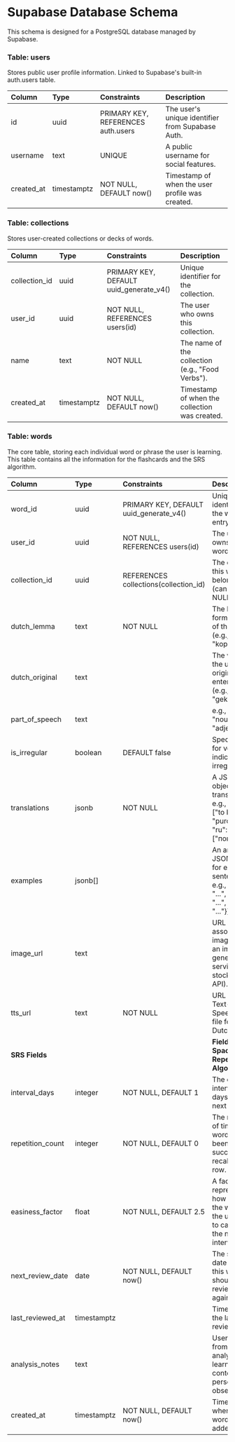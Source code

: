 # **Supabase Database Schema**

This schema is designed for a PostgreSQL database managed by Supabase.

### **Table: users**

Stores public user profile information. Linked to Supabase's built-in auth.users table.

| Column     | Type        | Constraints                        | Description                                      |
| :--------- | :---------- | :--------------------------------- | :----------------------------------------------- |
| id         | uuid        | PRIMARY KEY, REFERENCES auth.users | The user's unique identifier from Supabase Auth. |
| username   | text        | UNIQUE                             | A public username for social features.           |
| created_at | timestamptz | NOT NULL, DEFAULT now()            | Timestamp of when the user profile was created.  |

### **Table: collections**

Stores user-created collections or decks of words.

| Column        | Type        | Constraints                             | Description                                      |
| :------------ | :---------- | :-------------------------------------- | :----------------------------------------------- |
| collection_id | uuid        | PRIMARY KEY, DEFAULT uuid_generate_v4() | Unique identifier for the collection.            |
| user_id       | uuid        | NOT NULL, REFERENCES users(id)          | The user who owns this collection.               |
| name          | text        | NOT NULL                                | The name of the collection (e.g., "Food Verbs"). |
| created_at    | timestamptz | NOT NULL, DEFAULT now()                 | Timestamp of when the collection was created.    |

### **Table: words**

The core table, storing each individual word or phrase the user is learning. This table contains all the information for the flashcards and the SRS algorithm.

| Column           | Type        | Constraints                             | Description                                                                                        |
| :--------------- | :---------- | :-------------------------------------- | :------------------------------------------------------------------------------------------------- |
| word_id          | uuid        | PRIMARY KEY, DEFAULT uuid_generate_v4() | Unique identifier for the word entry.                                                              |
| user_id          | uuid        | NOT NULL, REFERENCES users(id)          | The user who owns this word.                                                                       |
| collection_id    | uuid        | REFERENCES collections(collection_id)   | The collection this word belongs to (can be NULL).                                                 |
| dutch_lemma      | text        | NOT NULL                                | The base form/infinitive of the word (e.g., "kopen").                                              |
| dutch_original   | text        |                                         | The word as the user originally entered it (e.g., "gekocht").                                      |
| part_of_speech   | text        |                                         | e.g., "verb", "noun", "adjective".                                                                 |
| is_irregular     | boolean     | DEFAULT false                           | Specifically for verbs, indicates if it's irregular.                                               |
| translations     | jsonb       | NOT NULL                                | A JSON object storing translations, e.g., {"en": \["to buy", "purchase"\], "ru": \["покупать"\]}.  |
| examples         | jsonb\[\]   |                                         | An array of JSON objects for example sentences, e.g., \[{"nl": "...", "en": "...", "ru": "..."}\]. |
| image_url        | text        |                                         | URL to an associated image (from an image generation service or stock photo API).                  |
| tts_url          | text        | NOT NULL                                | URL to the Text-to-Speech audio file for the Dutch lemma.                                          |
| **SRS Fields**   |             |                                         | **Fields for the Spaced Repetition Algorithm**                                                     |
| interval_days    | integer     | NOT NULL, DEFAULT 1                     | The current interval in days until the next review.                                                |
| repetition_count | integer     | NOT NULL, DEFAULT 0                     | The number of times the word has been successfully recalled in a row.                              |
| easiness_factor  | float       | NOT NULL, DEFAULT 2.5                   | A factor representing how "easy" the word is for the user. Used to calculate the next interval.    |
| next_review_date | date        | NOT NULL, DEFAULT now()                 | The specific date when this word should be reviewed again.                                         |
| last_reviewed_at | timestamptz |                                         | Timestamp of the last review.                                                                      |
| analysis_notes   | text        |                                         | User notes from word analysis for learning context and personal observations.                      |
| created_at       | timestamptz | NOT NULL, DEFAULT now()                 | Timestamp of when the word was first added.                                                        |
